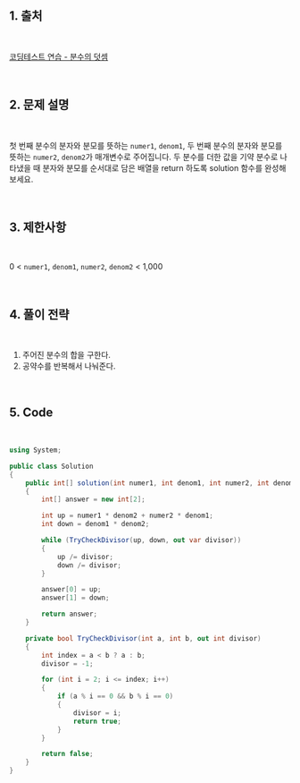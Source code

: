 ## 1. 출처

<br>

[코딩테스트 연습 - 분수의 덧셈](https://school.programmers.co.kr/learn/courses/30/lessons/120808)

<br>

## 2. 문제 설명

<br>

첫 번째 분수의 분자와 분모를 뜻하는 `numer1`, `denom1`, 두 번째 분수의 분자와 분모를 뜻하는 `numer2`, `denom2`가 매개변수로 주어집니다. 두 분수를 더한 값을 기약 분수로 나타냈을 때 분자와 분모를 순서대로 담은 배열을 return 하도록 solution 함수를 완성해보세요.

<br>

## 3. 제한사항

<br>

0 < `numer1`, `denom1`, `numer2`, `denom2` < 1,000

<br>

## 4. 풀이 전략

<br>
 
1. 주어진 분수의 합을 구한다.
2. 공약수를 반복해서 나눠준다.

<br>

## 5. Code

<br>

```cs
using System;

public class Solution
{
    public int[] solution(int numer1, int denom1, int numer2, int denom2)
    {
        int[] answer = new int[2];

        int up = numer1 * denom2 + numer2 * denom1;
        int down = denom1 * denom2;

        while (TryCheckDivisor(up, down, out var divisor))
        {
            up /= divisor;
            down /= divisor;
        }

        answer[0] = up;
        answer[1] = down;

        return answer;
    }

    private bool TryCheckDivisor(int a, int b, out int divisor)
    {
        int index = a < b ? a : b;
        divisor = -1;

        for (int i = 2; i <= index; i++)
        {
            if (a % i == 0 && b % i == 0)
            {
                divisor = i;
                return true;
            }
        }

        return false;
    }
}
```